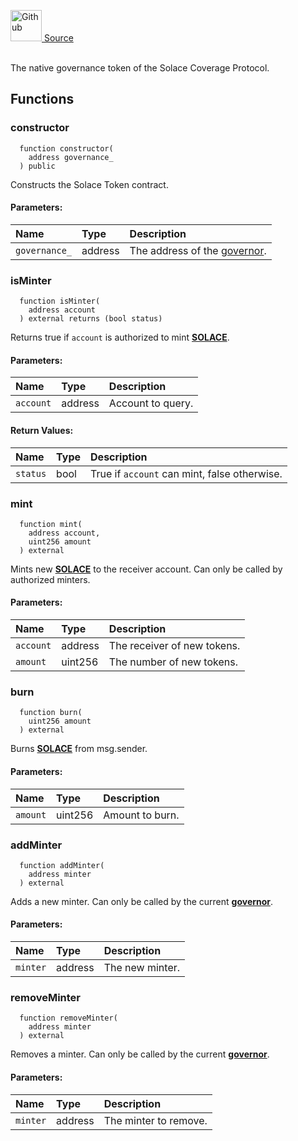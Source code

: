 <a href="https://github.com/solace-fi/solace-core/blob/main/contracts/SOLACE.sol"><img src="/img/github.svg" alt="Github" width="50px"/> Source</a><br/><br/>

The native governance token of the Solace Coverage Protocol.


## Functions
### constructor
```solidity
  function constructor(
    address governance_
  ) public
```
Constructs the Solace Token contract.


#### Parameters:
| Name | Type | Description                                                          |
| :--- | :--- | :------------------------------------------------------------------- |
| `governance_` | address | The address of the [governor](/docs/protocol/governance). |

### isMinter
```solidity
  function isMinter(
    address account
  ) external returns (bool status)
```
Returns true if `account` is authorized to mint [**SOLACE**](./SOLACE).


#### Parameters:
| Name | Type | Description                                                          |
| :--- | :--- | :------------------------------------------------------------------- |
| `account` | address | Account to query. |

#### Return Values:
| Name                           | Type          | Description                                                                  |
| :----------------------------- | :------------ | :--------------------------------------------------------------------------- |
| `status` | bool | True if `account` can mint, false otherwise. |

### mint
```solidity
  function mint(
    address account,
    uint256 amount
  ) external
```
Mints new [**SOLACE**](./SOLACE) to the receiver account.
Can only be called by authorized minters.


#### Parameters:
| Name | Type | Description                                                          |
| :--- | :--- | :------------------------------------------------------------------- |
| `account` | address | The receiver of new tokens. |
| `amount` | uint256 | The number of new tokens. |

### burn
```solidity
  function burn(
    uint256 amount
  ) external
```
Burns [**SOLACE**](./SOLACE) from msg.sender.


#### Parameters:
| Name | Type | Description                                                          |
| :--- | :--- | :------------------------------------------------------------------- |
| `amount` | uint256 | Amount to burn. |

### addMinter
```solidity
  function addMinter(
    address minter
  ) external
```
Adds a new minter.
Can only be called by the current [**governor**](/docs/protocol/governance).


#### Parameters:
| Name | Type | Description                                                          |
| :--- | :--- | :------------------------------------------------------------------- |
| `minter` | address | The new minter. |

### removeMinter
```solidity
  function removeMinter(
    address minter
  ) external
```
Removes a minter.
Can only be called by the current [**governor**](/docs/protocol/governance).


#### Parameters:
| Name | Type | Description                                                          |
| :--- | :--- | :------------------------------------------------------------------- |
| `minter` | address | The minter to remove. |



